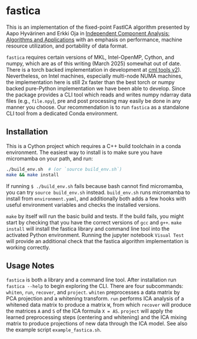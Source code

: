 fastica
=======

This is an implementation of the fixed-point FastICA algorithm presented by
Aapo Hyvärinen and Erkki Oja in [Independent Component Analysis: Algorithms and
Applications](https://www.cs.helsinki.fi/u/ahyvarin/papers/NN00new.pdf) with an
emphasis on performance, machine resource utilization, and portability of data
format.

`fastica` requires certain versions of MKL, Intel-OpenMP, Cython, and numpy,
which are as of this writing (March 2025) somewhat out of date.  There is a
torch backed implementation in development at [cml tools
v2](https://github.com/ComputationalMedicineLab/cml_tools)). Nevertheless, on
Intel machines, especially multi-node NUMA machines, the implementation here is
still 2x faster than the best torch or numpy backed pure-Python implementation
we have been able to develop. Since the package provides a CLI tool which reads
and writes numpy ndarray data files (e.g., `file.npy`), pre and post processing
may easily be done in any manner you choose. Our recommendation is to run
`fastica` as a standalone CLI tool from a dedicated Conda environment.


Installation
------------

This is a Cython project which requires a C++ build toolchain in a conda
environment. The easiest way to install is to make sure you have micromamba on
your path, and run:

```sh
./build_env.sh  # (or `source build_env.sh`)
make && make install
```

If running `$ ./build_env.sh` fails because bash cannot find micromamba, you
can try `source build_env.sh` instead. `build_env.sh` runs micromamba to
install from `environment.yaml`, and additionally both adds a few hooks with
useful environment variables and checks the installed versions.

`make` by itself will run the basic build and tests. If the build fails, you
might start by checking that you have the correct versions of `gcc` and `g++`.
`make install` will install the fastica library and command line tool into the
activated Python environment. Running the jupyter notebook `Visual Test` will
provide an additional check that the fastica algorithm implementation is
working correctly.


Usage Notes
-----------

`fastica` is both a library and a command line tool. After installation run
`fastica --help` to begin exploring the CLI. There are four subcommands:
`whiten`, `run`, `recover`, and `project`. `whiten` preprocesses a data matrix by
PCA projection and a whitening transform. `run` performs ICA analysis of a
whitened data matrix to produce a matrix `W`, from which `recover` will produce
the matrices `A` and `S` of the ICA formula `X = AS`. `project` will apply the
learned preprocessing steps (centering and whitening) and the ICA mixing matrix
to produce projections of new data through the ICA model. See also the example
script `example_fastica.sh`.
